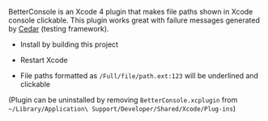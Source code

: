 BetterConsole is an Xcode 4 plugin that makes file paths shown in
Xcode console clickable. This plugin works great with failure
messages generated by [Cedar](http://github.com/pivotal/cedar)
(testing framework).

* Install by building this project

* Restart Xcode

* File paths formatted as `/Full/file/path.ext:123` will be underlined and clickable

(Plugin can be uninstalled by removing `BetterConsole.xcplugin` from
`~/Library/Application\ Support/Developer/Shared/Xcode/Plug-ins`)